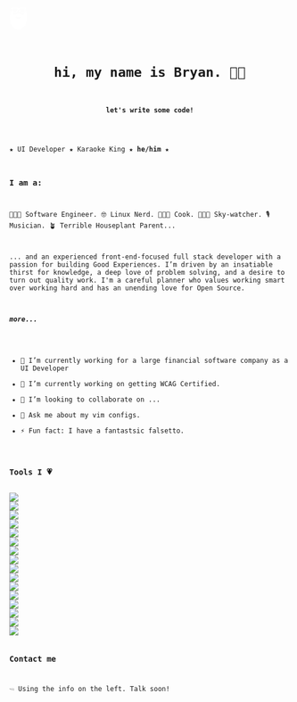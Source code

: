 <svg width="32px" height="42px" viewBox="0 0 32 42" class="sc-fzoVTD Atfvz"><path fill="#fff" d="M31.7898378,16.9134894 C31.7751351,16.8268085 31.7612973,16.7419149 31.7500541,16.6570213 C31.424,14.2844681 31.04,11.9029787 30.668973,9.60012766 C30.5383784,8.79140426 30.4095135,7.98625532 30.2832432,7.18825532 L30.1898378,6.59757447 L29.7513514,6.98808511 C29.6034595,7.11944681 29.4425946,7.24902128 29.2774054,7.38217021 C28.8752432,7.70744681 28.4203243,8.07651064 28.0717838,8.53493617 C27.8451892,8.83340426 27.7059459,9.1926383 27.5727568,9.53846809 C27.4257297,9.92004255 27.2856216,10.2792766 27.0572973,10.4749787 C26.4605405,10.9843404 26.2105946,11.5410638 25.9995676,12.1156596 C25.9347027,12.1371064 25.8179459,12.161234 25.7427027,12.1764255 C25.6276757,12.1978723 25.5109189,12.2237872 25.4114595,12.2550638 L25.2488649,12.3077872 L25.1987027,12.4766809 C24.8890811,13.5186383 24.3052973,14.0485532 23.4637838,14.0485532 C23.0201081,14.0485532 22.5046486,13.8993191 21.971027,13.6187234 C20.4341622,12.8082128 18.8134054,12.1183404 17.4313514,11.55 C17.0611892,11.3980851 16.5094054,11.4079149 15.9835676,11.4570638 L15.6834595,11.4838723 C15.1351351,11.531234 14.5703784,11.5794894 14.0592432,11.8073617 C13.3716757,12.114766 12.691027,12.4605957 12.032,12.7939149 C11.2648649,13.1844255 10.4717838,13.5874468 9.67437838,13.9243404 C8.67545946,14.3505957 8.06918919,14.0968085 7.53383784,12.978 C7.50443243,12.917234 7.47156757,12.8394894 7.43956757,12.7608511 C7.29167568,12.4069787 7.19567568,12.1737447 6.87481081,12.1782128 C6.78054054,12.1960851 6.69751351,12.2041277 6.62572973,12.2041277 C6.39827027,12.2041277 6.36713514,12.1782128 6.32821622,11.7439149 C6.304,11.4802979 6.27459459,11.1523404 6.04367568,10.9298298 L5.96064865,10.8708511 C5.53340541,10.6635319 5.46248649,10.5571915 5.45383784,10.5428936 C5.31632432,9.40889362 4.62962162,8.75208511 3.96713514,8.11582979 C3.51567568,7.68153191 3.0892973,7.27314894 2.82118919,6.71910638 L2.35416216,5.75221277 L2.20972973,6.82276596 C2.11718919,7.50995745 2.04713514,8.18195745 1.97967568,8.84234043 C1.83178378,10.2658723 1.69254054,11.610766 1.34572973,12.8895319 C0.682378378,15.33 0.828540541,17.766 0.970378378,20.1224681 L1.00843243,20.7658723 C1.02313514,21.0241277 1.08713514,21.2654043 1.14854054,21.4986383 C1.17016216,21.5826383 1.19264865,21.6666383 1.21167568,21.7488511 C1.27827027,22.0330213 1.34745946,22.3162979 1.41837838,22.5986809 C1.56713514,23.2000851 1.72194595,23.8229362 1.82572973,24.4386383 C1.89405405,24.8398723 1.89924324,25.2554043 1.9052973,25.6950638 C1.90702703,25.8943404 1.91048649,26.093617 1.91913514,26.2928936 L1.93383784,26.6262128 L2.46745946,26.6029787 L2.46745946,29.8003404 L3.20951351,29.7806809 C3.21297297,29.9477872 3.22767568,30.114 3.26140541,30.2802128 C3.28475676,30.3928085 3.30810811,30.5170213 3.33232432,30.6457021 C3.51654054,31.6394043 3.67221622,32.3015745 4.12540541,32.4204255 C4.67113514,32.5642979 4.80432432,32.9020851 4.98854054,33.371234 C5.06637838,33.5731915 5.14854054,33.779617 5.27135135,33.9788936 C5.30075676,34.0271489 5.32324324,34.0861277 5.34659459,34.1451064 C5.41664865,34.3184681 5.50313514,34.535617 5.71416216,34.6348085 C6.50378378,35.0074468 7.0572973,35.6490638 7.64194595,36.3291064 C7.77772973,36.486383 7.91264865,36.642766 8.05275676,36.7973617 C8.67545946,37.4890213 9.52735135,38.4353617 10.5011892,38.6882553 C11.2051892,38.8723404 11.7673514,39.2235319 12.3623784,39.594383 C12.5725405,39.7248511 12.7844324,39.858 13.004973,39.9848936 L13.3777297,40.1993617 L13.4892973,39.7221702 L15.3331892,40.9759149 L15.0547027,39.8776596 L16.2516757,41.2681277 L17.4469189,39.8517447 L17.1243243,40.9723404 L18.976,39.7981277 L19.1074595,40.1716596 L19.8763243,39.7078723 C20.1721081,39.5264681 20.4445405,39.3593617 20.7273514,39.2110213 C20.9427027,39.0993191 21.1684324,39.0045957 21.3941622,38.9080851 C21.8309189,38.724 22.2841081,38.5318723 22.6698378,38.2244681 C23.1334054,37.8554043 23.564973,37.433617 23.9827027,37.025234 C24.6140541,36.4095319 25.2116757,35.8268936 25.9078919,35.4095745 C26.5764324,35.0101277 26.8998919,34.3854894 27.212973,33.7822979 C27.5295135,33.1728511 27.8287568,32.5964681 28.4774054,32.321234 C28.9340541,32.1264255 29.0205405,31.4097447 29.1122162,30.6501702 C29.1372973,30.4419574 29.1623784,30.2364255 29.1943784,30.060383 C29.2263784,29.8843404 29.2428108,29.7065106 29.2497297,29.5304681 L29.3621622,29.7529787 L30.0886486,29.6975745 L30.0886486,28.163234 L30.1267027,28.3928936 L30.4250811,26.3116596 C30.6075676,25.043617 30.8644324,23.7809362 31.1117838,22.5593617 C31.2518919,21.870383 31.392,21.1814043 31.52,20.4906383 C31.5770811,20.178766 31.4975135,19.8231064 31.4274595,19.5094468 C31.3876757,19.338766 31.3305946,19.0805106 31.3236757,19.0456596 C32.0216216,18.3254043 31.8936216,17.5434894 31.7898378,16.9134894 L31.7898378,16.9134894 Z M14.5686486,20.6800851 C14.4216216,20.748 14.2391351,20.8337872 14.1145946,20.8337872 C14.0791351,20.8337872 13.9848649,20.8337872 13.9450811,20.4799149 C13.9078919,20.1528511 13.4996757,20.057234 13.3362162,20.0804681 C12.2931892,20.1439149 11.9420541,19.4888936 11.5398919,18.7168085 C11.411027,18.4692766 11.2778378,18.2145957 11.1178378,17.9822553 C11.6514595,17.2289362 12.2767568,17.1199149 12.8778378,17.1199149 C13.1623784,17.1199149 13.4538378,17.1467234 13.747027,17.1753191 C13.952,17.1940851 14.1595676,17.2137447 14.3671351,17.2235745 C15.0564324,17.2611064 15.7785946,17.2798723 16.5768649,17.2798723 C17.9277838,17.2798723 19.3349189,17.2253617 20.467027,17.1824681 L20.5820541,17.1771064 C20.6503784,17.1726383 20.7126486,17.1690638 20.7714595,17.1690638 C20.8328649,17.1690638 20.8648649,17.1726383 20.8752432,17.1690638 C20.8821622,17.196766 20.8934054,17.2611064 20.8864865,17.399617 C20.8735135,17.6802128 21.1148108,17.8178298 21.3725405,17.9617021 C21.2678919,18.1466809 21.1744865,18.3370213 21.0819459,18.5246809 C20.6469189,19.4057872 20.3035676,20.1028085 19.1446486,20.1028085 L19.1429189,20.1028085 C18.835027,20.1028085 18.6317838,20.412 18.4363243,20.7095745 C18.3982703,20.7676596 18.348973,20.843617 18.3091892,20.8990213 C17.7245405,20.7453191 16.416,20.5049362 15.5001081,20.5049362 C15.1507027,20.5049362 14.8938378,20.5415745 14.7174054,20.6148511 L14.5686486,20.6800851 L14.5686486,20.6800851 Z"></path><path fill="#fff" d="M3.22075676,3.65221277 C3.4732973,3.72817021 3.60043243,3.88723404 3.648,4.18570213 C3.6947027,4.47791489 3.74572973,4.76834043 3.79762162,5.05876596 L3.90054054,5.65034043 C4.05362162,6.56182979 4.24994595,7.29370213 4.51632432,7.95319149 C4.72562162,8.47148936 5.08972973,9.2087234 5.82486486,9.62514894 C6.25124324,9.86731915 6.68108108,10.0558723 7.10313514,10.1890213 C7.85816216,10.4267234 8.62962162,10.5268085 9.40454054,10.4803404 C11.7483243,10.343617 13.6492973,9.15421277 14.6170811,7.21417021 C15.0443243,6.35808511 15.3591351,5.4707234 15.6108108,4.71561702 C15.7526486,4.2893617 16.0994595,4.13744681 16.3779459,4.13744681 C16.7308108,4.13744681 17.0118919,4.35280851 17.132973,4.71561702 C17.3855135,5.47251064 17.7003243,6.36076596 18.1275676,7.21417021 C19.0953514,9.15331915 20.9945946,10.3427234 23.3401081,10.4803404 C23.4611892,10.4874894 23.5814054,10.4910638 23.7024865,10.4910638 C24.352,10.4910638 25.0032432,10.3900851 25.6397838,10.1890213 C26.0618378,10.056766 26.4916757,9.86642553 26.9171892,9.62514894 C27.6540541,9.2087234 28.0172973,8.47148936 28.2274595,7.95319149 C28.4947027,7.29191489 28.6901622,6.56004255 28.8432432,5.65123404 L28.9435676,5.07038298 C28.9963243,4.77548936 29.0473514,4.48148936 29.0949189,4.18570213 C29.1424865,3.88812766 29.2696216,3.72817021 29.523027,3.65221277 C29.6838919,3.60395745 29.952,3.45561702 29.9459459,3.00612766 C29.9433514,2.72106383 29.9355676,2.43689362 29.9286486,2.15182979 L29.9251892,1.98382979 C29.9225946,1.92395745 29.9174054,1.86408511 29.9122162,1.80421277 L29.9052973,1.72914894 C29.8732973,1.24659574 29.6864865,1.05357447 29.2177297,1.01514894 C29.0629189,1.0026383 28.9063784,0.992808511 28.7498378,0.982085106 C28.5137297,0.966 28.2758919,0.950808511 28.0389189,0.926680851 C27.7794595,0.89987234 27.5208649,0.865914894 27.2622703,0.831957447 C26.9552432,0.791744681 26.6473514,0.752425532 26.3394595,0.722042553 L25.6389189,0.657702128 C25.2298378,0.62106383 24.8207568,0.586212766 24.4108108,0.552255319 L23.8036757,0.502212766 C23.2864865,0.456638298 22.8004324,0.508468085 22.2503784,0.574595745 L21.8828108,0.615702128 C21.6726486,0.637148936 21.4624865,0.659489362 21.2523243,0.690765957 C20.8008649,0.756 20.3364324,0.841787234 19.8737297,0.944553191 C19.3184865,1.06697872 18.7667027,1.19923404 18.2149189,1.33417021 C17.6838919,1.4646383 17.0931892,1.52719149 16.3606486,1.53165957 C15.635027,1.52629787 15.0521081,1.46374468 14.5271351,1.33417021 C13.9753514,1.19923404 13.4227027,1.06697872 12.8683243,0.944553191 C12.4064865,0.841787234 11.9420541,0.756 11.4897297,0.690765957 C11.2804324,0.659489362 11.0702703,0.637148936 10.8592432,0.615702128 L10.4908108,0.574595745 C10.0851892,0.525446809 9.71762162,0.485234043 9.33881081,0.485234043 C9.20562162,0.485234043 9.07156757,0.490595745 8.89427027,0.505787234 L8.33037838,0.552255319 C7.92043243,0.586212766 7.51135135,0.62106383 7.10227027,0.657702128 L6.40259459,0.722042553 C6.09383784,0.752425532 5.78594595,0.791744681 5.47805405,0.831957447 C5.21945946,0.865914894 4.96086486,0.89987234 4.70227027,0.926680851 C4.4652973,0.950808511 4.22832432,0.966 3.99048649,0.982085106 C3.83481081,0.992808511 3.67827027,1.0026383 3.52259459,1.01514894 C3.0547027,1.05357447 2.86875676,1.24659574 2.83589189,1.73004255 L2.82983784,1.81314894 C2.82464865,1.86855319 2.82032432,1.92574468 2.81859459,1.98204255 C2.80994595,2.32340426 2.80043243,2.66476596 2.79697297,3.00523404 C2.79264865,3.45651064 3.06075676,3.60485106 3.22075676,3.65221277 L3.22075676,3.65221277 Z M13.7349189,2.81310638 C13.7565405,2.83902128 13.7807568,2.88280851 13.8067027,2.9292766 C13.8265946,2.96591489 13.8473514,3.00255319 13.8707027,3.03829787 L13.9355676,3.13659574 C13.9658378,3.1812766 13.9961081,3.22685106 14.0229189,3.27421277 C14.0722162,3.36178723 14.092973,3.47706383 14.1171892,3.60931915 C14.1267027,3.66651064 14.1379459,3.72459574 14.1422703,3.72459574 C14.1768649,4.3787234 14.0393514,5.02659574 13.8854054,5.62889362 C13.7254054,6.25353191 13.5117838,6.78523404 13.2324324,7.25438298 C12.5301622,8.43395745 11.2735135,9.19353191 9.78594595,9.34008511 C9.28691892,9.38834043 8.74205405,9.39459574 8.28972973,9.34008511 C7.99567568,9.30523404 7.65491892,9.24804255 7.35394595,9.1032766 C7.26745946,9.0612766 7.17837838,9.02374468 7.09016216,8.98710638 L6.94054054,8.92365957 C6.88259459,8.89774468 6.82724324,8.86468085 6.77102703,8.83161702 C6.72086486,8.80212766 6.6707027,8.77353191 6.62140541,8.74761702 C6.07567568,8.46076596 5.72627027,7.99251064 5.5532973,7.31514894 C5.2307027,6.04621277 5.13902703,4.79246809 5.28259459,3.58697872 C5.30940541,3.36089362 5.38551351,3.11961702 5.45989189,2.8872766 C5.54464865,2.62187234 5.73664865,2.4467234 6.14572973,2.26442553 C6.61967568,2.05353191 7.16713514,1.91323404 7.86854054,1.82029787 C8.4332973,1.74612766 8.98940541,1.70859574 9.52302703,1.70859574 C9.89924324,1.70859574 10.2737297,1.7273617 10.636973,1.764 C11.6644324,1.86765957 12.4696216,2.07408511 13.1718919,2.41365957 C13.3154595,2.4833617 13.4555676,2.57361702 13.6294054,2.71838298 C13.6648649,2.74876596 13.7029189,2.7773617 13.7349189,2.81310638 L13.7349189,2.81310638 Z M27.2821622,2.88817021 C27.3565405,3.11961702 27.4317838,3.35821277 27.4585946,3.58697872 C27.6021622,4.79425532 27.5104865,6.04710638 27.1878919,7.31514894 C27.0149189,7.99251064 26.6655135,8.46076596 26.1215135,8.74761702 C26.0704865,8.7726383 26.0229189,8.80212766 25.9744865,8.82982979 C25.9174054,8.86289362 25.8603243,8.89595745 25.8041081,8.92276596 L25.6492973,8.988 C25.5610811,9.0246383 25.4737297,9.06217021 25.3872432,9.1032766 C25.0871351,9.24804255 24.7463784,9.30523404 24.4523243,9.34008511 C23.9991351,9.39459574 23.4542703,9.38834043 22.9552432,9.34008511 C21.4668108,9.19353191 20.2101622,8.43395745 19.5087568,7.25438298 C19.2302703,6.78523404 19.0157838,6.2526383 18.8566486,5.62889362 C18.7027027,5.02570213 18.5651892,4.37693617 18.592,3.78089362 C18.604973,3.72459574 18.6144865,3.66740426 18.624,3.61110638 C18.6482162,3.47706383 18.6698378,3.36268085 18.7182703,3.27510638 C18.7442162,3.2286383 18.7744865,3.18306383 18.8047568,3.1392766 L18.8722162,3.03829787 C18.8938378,3.00255319 18.9145946,2.96591489 18.9353514,2.9292766 C18.9604324,2.88280851 18.9855135,2.83902128 19.0088649,2.81221277 C19.0382703,2.7773617 19.0754595,2.74965957 19.1558919,2.6826383 C19.2873514,2.5727234 19.4283243,2.48246809 19.571027,2.41276596 C20.2732973,2.07319149 21.0784865,1.86765957 22.1050811,1.76310638 C22.4691892,1.72646809 22.8436757,1.70770213 23.2198919,1.70770213 C23.7526486,1.70770213 24.3087568,1.74523404 24.8726486,1.81940426 C25.5749189,1.91234043 26.1223784,2.0526383 26.5954595,2.26353191 C26.9370811,2.41634043 27.1852973,2.58076596 27.2821622,2.88817021 L27.2821622,2.88817021 Z"></path></svg>

<code>
<h1 align='center'> hi, my name is Bryan. 👋🏼 </h1>
<h4 align='center'>let's write some code!</h4>
  
★ UI Developer ★ Karaoke King ★ __he/him__ ★ 

### I am a:
👨🏼‍💻 Software Engineer. 
🤓 Linux Nerd. 
👨🏼‍🍳 Cook. 
🧑🏼‍🚀 Sky-watcher. 
🎙 Musician. 
🪴 Terrible Houseplant Parent...   

... and an experienced front-end-focused full stack developer with a passion for building Good Experiences. I’m driven by an insatiable thirst for knowledge, a deep love of problem solving, and a desire to turn out quality work. I'm a careful planner who values working smart over working hard and has an unending love for Open Source. 


##### more...

- 🔭 I’m currently working for a large financial software company as a UI Developer
- 🌱 I’m currently working on getting WCAG Certified.
- 👯 I’m looking to collaborate on ...
- 💬 Ask me about my vim configs.
- ⚡ Fun fact: I have a fantastsic falsetto.

### Tools I 💗

<img src="https://img.shields.io/badge/node.js%20-%2343853D.svg?&style=for-the-badge&logo=node.js&logoColor=white"/>
<img src="https://img.shields.io/badge/express.js%20-%23404d59.svg?&style=for-the-badge"/>
<img src="https://img.shields.io/badge/react%20-%2320232a.svg?&style=for-the-badge&logo=react&logoColor=%2361DAFB"/>
<img src="https://img.shields.io/badge/redux%20-%23593d88.svg?&style=for-the-badge&logo=redux&logoColor=white"/>
<img src="https://img.shields.io/badge/webpack%20-%238DD6F9.svg?&style=for-the-badge&logo=webpack&logoColor=black" />
<img src="https://img.shields.io/badge/markdown-%23000000.svg?&style=for-the-badge&logo=markdown&logoColor=white"/>
<img src="https://img.shields.io/badge/vim%20-%2343853D.svg?&style=for-the-badge&logo=vim&logoColor=white"/>
<img src="https://img.shields.io/badge/tailwindcss%20-%2338B2AC.svg?&style=for-the-badge&logo=tailwind-css&logoColor=white"/>
<img src="https://img.shields.io/badge/bootstrap%20-%23563D7C.svg?&style=for-the-badge&logo=bootstrap&logoColor=white"/>
<img src="https://img.shields.io/badge/figma%20-%23F24E1E.svg?&style=for-the-badge&logo=figma&logoColor=white"/>
<img src="https://img.shields.io/badge/git%20-%23F05033.svg?&style=for-the-badge&logo=git&logoColor=white"/>
<img src="https://img.shields.io/badge/nginx%20-%23009639.svg?&style=for-the-badge&logo=nginx&logoColor=white"/>
<img src="https://img.shields.io/badge/docker%20-%230db7ed.svg?&style=for-the-badge&logo=docker&logoColor=white"/>
<img src ="https://img.shields.io/badge/postgres-%23316192.svg?&style=for-the-badge&logo=postgresql&logoColor=white"/>
<img src="https://img.shields.io/badge/mysql-%2300f.svg?&style=for-the-badge&logo=mysql&logoColor=white"/>
<img src ="https://img.shields.io/badge/MongoDB-%234ea94b.svg?&style=for-the-badge&logo=mongodb&logoColor=white"/>

### Contact me
🖘 Using the info on the left. Talk soon! 

</code>


<!--
Here are some ideas to get you started:

- 🔭 I’m currently working on ...
- 🌱 I’m currently learning ...
- 👯 I’m looking to collaborate on ...
- 🤔 I’m looking for help with ...
- 💬 Ask me about ...
- 📫 How to reach me: ...
- 😄 Pronouns: he/him
- ⚡ Fun fact: ...
-->
